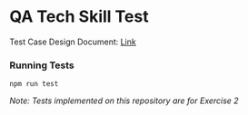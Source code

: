 # QA Tech Skill Test

Test Case Design Document: [Link](https://docs.google.com/spreadsheets/d/1Rl4qEAsDaOcCj7yw493U1i06PeK5Vlp4yQRGxLp__Jo/edit?usp=sharing)

### Running Tests

```
npm run test
```

_Note: Tests implemented on this repository are for Exercise 2_

